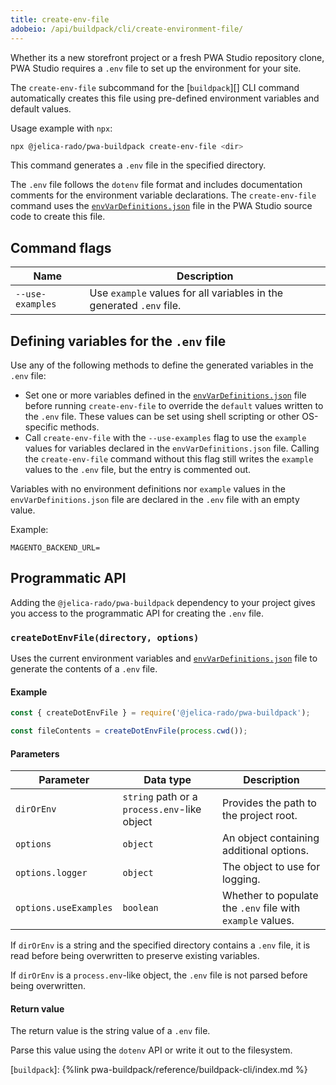 ```yaml
---
title: create-env-file
adobeio: /api/buildpack/cli/create-environment-file/
---
```


Whether its a new storefront project or a fresh PWA Studio repository clone, PWA Studio requires a `.env` file to set up the environment for your site.

The `create-env-file` subcommand for the [`buildpack`][] CLI command automatically creates this file using pre-defined environment variables and default values.

Usage example with `npx`:

```sh
npx @jelica-rado/pwa-buildpack create-env-file <dir>
```

This command generates a `.env` file in the specified directory.

The `.env` file follows the `dotenv` file format and includes documentation comments for the environment variable declarations.
The `create-env-file` command uses the [`envVarDefinitions.json`][] file in the PWA Studio source code to create this file.

## Command flags

| Name             | Description                                                          |
| ---------------- | -------------------------------------------------------------------- |
| `--use-examples` | Use `example` values for all variables in the generated `.env` file. |

## Defining variables for the `.env` file

Use any of the following methods to define the generated variables in the `.env` file:

-   Set one or more variables defined in the [`envVarDefinitions.json`][] file before running `create-env-file` to override the `default` values written to the `.env` file.
    These values can be set using shell scripting or other OS-specific methods.
-   Call `create-env-file` with the `--use-examples` flag to use the `example` values for variables declared in the `envVarDefinitions.json` file.
    Calling the `create-env-file` command without this flag still writes the `example` values to the `.env` file, but
    the entry is commented out.

Variables with no environment definitions nor `example` values in the `envVarDefinitions.json` file are declared in the `.env` file with an empty value.

Example:

```text
MAGENTO_BACKEND_URL=
```

## Programmatic API

Adding the `@jelica-rado/pwa-buildpack` dependency to your project gives you access to the programmatic API for creating the `.env` file.

### `createDotEnvFile(directory, options)`

Uses the current environment variables and [`envVarDefinitions.json`][] file to generate the contents of a `.env` file.

#### Example

```js
const { createDotEnvFile } = require('@jelica-rado/pwa-buildpack');

const fileContents = createDotEnvFile(process.cwd());
```

#### Parameters

| Parameter             | Data type                                    | Description                                                |
| --------------------- | -------------------------------------------- | ---------------------------------------------------------- |
| `dirOrEnv`            | `string` path or a `process.env`-like object | Provides the path to the project root.                     |
| `options`             | `object`                                     | An object containing additional options.                   |
| `options.logger`      | `object`                                     | The object to use for logging.                             |
| `options.useExamples` | `boolean`                                    | Whether to populate the `.env` file with `example` values. |

If `dirOrEnv` is a string and the specified directory contains a `.env` file, it is read before being overwritten to preserve existing variables.

If `dirOrEnv` is a `process.env`-like object, the `.env` file is not parsed before being overwritten.

#### Return value

The return value is the string value of a `.env` file.

Parse this value using the `dotenv` API or write it out to the filesystem.

[`buildpack`]: {%link pwa-buildpack/reference/buildpack-cli/index.md %}

[`envvardefinitions.json`]: https://github.com/magento/pwa-studio/blob/develop/packages/pwa-buildpack/envVarDefinitions.json
